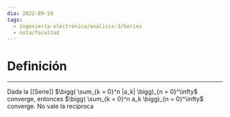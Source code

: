 ```yaml
---
dia: 2022-09-19
tags:
  - ingeniería-electrónica/analisis-3/Series
  - nota/facultad
---
```

# Definición
---
Dada la [[Serie]] $\bigg( \sum_{k = 0}^n |a_k| \bigg)_{n = 0}^\infty$ converge, entonces $\bigg( \sum_{k = 0}^n a_k \bigg)_{n = 0}^\infty$ converge. No vale la reciproca